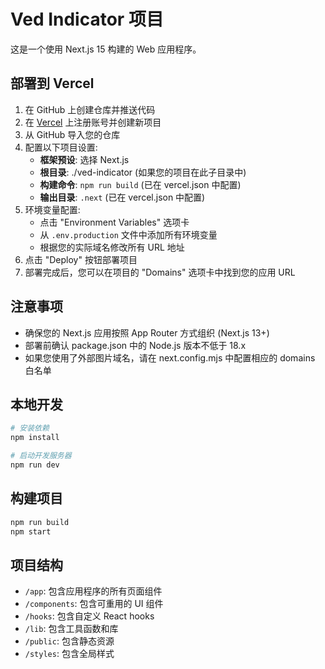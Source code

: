 # Ved Indicator 项目

这是一个使用 Next.js 15 构建的 Web 应用程序。

## 部署到 Vercel

1. 在 GitHub 上创建仓库并推送代码
2. 在 [Vercel](https://vercel.com/) 上注册账号并创建新项目
3. 从 GitHub 导入您的仓库
4. 配置以下项目设置:
   - **框架预设**: 选择 Next.js
   - **根目录**: ./ved-indicator (如果您的项目在此子目录中)
   - **构建命令**: `npm run build` (已在 vercel.json 中配置)
   - **输出目录**: `.next` (已在 vercel.json 中配置)
5. 环境变量配置:
   - 点击 "Environment Variables" 选项卡
   - 从 `.env.production` 文件中添加所有环境变量
   - 根据您的实际域名修改所有 URL 地址
6. 点击 "Deploy" 按钮部署项目
7. 部署完成后，您可以在项目的 "Domains" 选项卡中找到您的应用 URL

## 注意事项

- 确保您的 Next.js 应用按照 App Router 方式组织 (Next.js 13+)
- 部署前确认 package.json 中的 Node.js 版本不低于 18.x
- 如果您使用了外部图片域名，请在 next.config.mjs 中配置相应的 domains 白名单

## 本地开发

```bash
# 安装依赖
npm install

# 启动开发服务器
npm run dev
```

## 构建项目

```bash
npm run build
npm start
```

## 项目结构

- `/app`: 包含应用程序的所有页面组件
- `/components`: 包含可重用的 UI 组件
- `/hooks`: 包含自定义 React hooks
- `/lib`: 包含工具函数和库
- `/public`: 包含静态资源
- `/styles`: 包含全局样式 